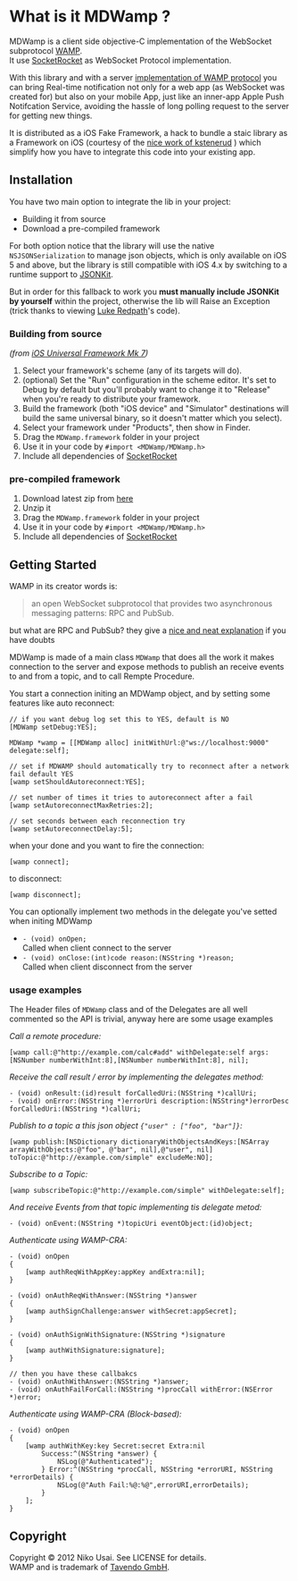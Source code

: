 # What is it MDWamp ?

MDWamp is a client side objective-C implementation of the WebSocket subprotocol [WAMP][wamp_link].  
It use [SocketRocket][socket_rocket] as WebSocket Protocol implementation.

With this library and with a server [implementation of WAMP protocol][wamp_impl] you can bring Real-time notification not only for a web app (as WebSocket was created for) but also on your mobile App, just like an inner-app Apple Push Notifcation Service, avoiding the hassle of long polling request to the server for getting new things.

It is distributed as a iOS Fake Framework, a hack to bundle a staic library as a Framework on iOS (courtesy of the [nice work of kstenerud][ios_fake_framework_link] ) which simplify how you have to integrate this code into your existing app.

## Installation

You have two main option to integrate the lib in your project:

- Building it from source
- Download a pre-compiled framework

For both option notice that the library will use the native `NSJSONSerialization` to manage json objects, which is only available on iOS 5 and above, but the library is still compatible with iOS 4.x by switching to a runtime support to [JSONKit][jsonkit]. 

But in order for this fallback to work you **must manually include JSONKit by yourself** within the project, otherwise the lib will Raise an Exception (trick thanks to viewing [Luke Redpath][luke]'s code).

### Building from source

*(from [iOS Universal Framework Mk 7](https://github.com/kstenerud/iOS-Universal-Framework#building-your-ios-framework))*

1. Select your framework's scheme (any of its targets will do).
2. (optional) Set the "Run" configuration in the scheme editor. It's set to Debug by default but you'll probably want to change it to "Release" when you're ready to distribute your framework.
3. Build the framework (both "iOS device" and "Simulator" destinations will build the same universal binary, so it doesn't matter which you select).
4. Select your framework under "Products", then show in Finder.
5. Drag the `MDWamp.framework` folder in your project
6. Use it in your code by `#import <MDWamp/MDWamp.h>`
7. Include all dependencies of [SocketRocket](https://github.com/square/SocketRocket)

### pre-compiled framework

1. Download latest zip from [here](https://dl.dropbox.com/u/143623815/MDWamp/MDWamp.framework-1.0.zip)
2. Unzip it
3. Drag the `MDWamp.framework` folder in your project
4. Use it in your code by `#import <MDWamp/MDWamp.h>`
5. Include all dependencies of [SocketRocket](https://github.com/square/SocketRocket)

## Getting Started

WAMP in its creator words is:

> an open WebSocket subprotocol that provides two asynchronous messaging patterns: RPC and PubSub.

but what are RPC and PubSub? they give a [nice and neat explanation][faq] if you have doubts

MDWamp is made of a main class `MDWamp` that does all the work it makes connection to the server and expose methods to publish an receive events to and from a topic, and to call Rempte Procedure.

You start a connection initing an MDWamp object, and by setting some features like auto reconnect:
	
	// if you want debug log set this to YES, default is NO
	[MDWamp setDebug:YES];
	
	MDWamp *wamp = [[MDWamp alloc] initWithUrl:@"ws://localhost:9000" delegate:self];

	// set if MDWAMP should automatically try to reconnect after a network fail default YES
	[wamp setShouldAutoreconnect:YES];
	
	// set number of times it tries to autoreconnect after a fail
	[wamp setAutoreconnectMaxRetries:2];
	
	// set seconds between each reconnection try
	[wamp setAutoreconnectDelay:5];


when your done and you want to fire the connection:

	[wamp connect];

to disconnect:

	[wamp disconnect];

You can optionally implement two methods in the delegate you've setted when initing MDWamp

- `- (void) onOpen;`   
Called when client connect to the server
- `- (void) onClose:(int)code reason:(NSString *)reason;`    
Called when client disconnect from the server

### usage examples
The Header files of `MDWamp` class and of the Delegates are all well commented so the API is trivial, anyway here are some usage examples

*Call a remote procedure:*

	[wamp call:@"http://example.com/calc#add" withDelegate:self args:[NSNumber numberWithInt:8],[NSNumber numberWithInt:8], nil];

*Receive the call result / error by implementing the delegates method:*

	- (void) onResult:(id)result forCalledUri:(NSString *)callUri;
	- (void) onError:(NSString *)errorUri description:(NSString*)errorDesc forCalledUri:(NSString *)callUri;

*Publish to a topic a this json object `{"user" : ["foo", "bar"]}`:*

	[wamp publish:[NSDictionary dictionaryWithObjectsAndKeys:[NSArray arrayWithObjects:@"foo", @"bar", nil],@"user", nil] toTopic:@"http://example.com/simple" excludeMe:NO];

*Subscribe to a Topic:*

	[wamp subscribeTopic:@"http://example.com/simple" withDelegate:self];

*And receive Events from that topic implementing tis delegate metod:*
	
	- (void) onEvent:(NSString *)topicUri eventObject:(id)object;

*Authenticate using WAMP-CRA:*

	- (void) onOpen
	{
	    [wamp authReqWithAppKey:appKey andExtra:nil];
	}

	- (void) onAuthReqWithAnswer:(NSString *)answer
	{	    
	    [wamp authSignChallenge:answer withSecret:appSecret];
	}

	- (void) onAuthSignWithSignature:(NSString *)signature
	{
	    [wamp authWithSignature:signature];
	}

	// then you have these callbakcs
	- (void) onAuthWithAnswer:(NSString *)answer;
	- (void) onAuthFailForCall:(NSString *)procCall withError:(NSError *)error;
*Authenticate using WAMP-CRA (Block-based):*

	- (void) onOpen
	{
		[wamp authWithKey:key Secret:secret Extra:nil 
			Success:^(NSString *answer) {
				NSLog(@"Authenticated");
    		} Error:^(NSString *procCall, NSString *errorURI, NSString *errorDetails) {
        		NSLog(@"Auth Fail:%@:%@",errorURI,errorDetails);
    		}
	   	];
	}

## Copyright
Copyright © 2012 Niko Usai. See LICENSE for details.   
WAMP and is trademark of [Tavendo GmbH][tavendo].

[wamp_link]: http://wamp.ws/
[wamp_impl]: http://wamp.ws/implementations
[jsonkit]: https://github.com/johnezang/JSONKit
[luke]: https://github.com/lukeredpath
[ios_fake_framework_link]: https://github.com/kstenerud/iOS-Universal-Framework
[lib_pusher]: https://github.com/lukeredpath/libPusher
[socket_rocket]: https://github.com/square/SocketRocket
[downpage]: http://github.com/mogui/MDWamp/downloads]
[faq]: http://wamp.ws/faq#rpc
[tavendo]: http://www.tavendo.de/
